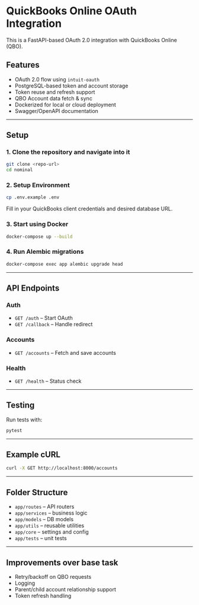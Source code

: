 # QuickBooks Online OAuth Integration

This is a FastAPI-based OAuth 2.0 integration with QuickBooks Online (QBO).

## Features

-   OAuth 2.0 flow using `intuit-oauth`
-   PostgreSQL-based token and account storage
-   Token reuse and refresh support
-   QBO Account data fetch & sync
-   Dockerized for local or cloud deployment
-   Swagger/OpenAPI documentation

---

## Setup

### 1. Clone the repository and navigate into it

```bash
git clone <repo-url>
cd nominal
```

### 2. Setup Environment

```bash
cp .env.example .env
```

Fill in your QuickBooks client credentials and desired database URL.

### 3. Start using Docker

```bash
docker-compose up --build
```

### 4. Run Alembic migrations

```bash
docker-compose exec app alembic upgrade head
```

---

## API Endpoints

### Auth

-   `GET /auth` – Start OAuth
-   `GET /callback` – Handle redirect

### Accounts

-   `GET /accounts` – Fetch and save accounts

### Health

-   `GET /health` – Status check

---

## Testing

Run tests with:

```bash
pytest
```

---

## Example cURL

```bash
curl -X GET http://localhost:8000/accounts
```

---

## Folder Structure

-   `app/routes` – API routers
-   `app/services` – business logic
-   `app/models` – DB models
-   `app/utils` – reusable utilities
-   `app/core` – settings and config
-   `app/tests` – unit tests

---

## Improvements over base task

-   Retry/backoff on QBO requests
-   Logging
-   Parent/child account relationship support
-   Token refresh handling
